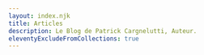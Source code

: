 ```yaml
---
layout: index.njk
title: Articles
description: Le Blog de Patrick Cargnelutti, Auteur.
eleventyExcludeFromCollections: true
---
```

